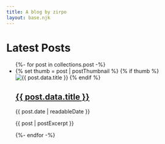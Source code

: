 ```yaml
---
title: A blog by zirpo
layout: base.njk
---
```

# Latest Posts

<ul class="post-list">
{%- for post in collections.post -%}
  <li class="post-list-item">
    {% set thumb = post | postThumbnail %}
    {% if thumb %}
    <img class="post-thumb" src="{{ thumb }}" alt="{{ post.data.title }}">
    {% endif %}
    <div class="post-list-content">
      <h2><a href="{{ post.url }}">{{ post.data.title }}</a></h2>
      <span class="post-date">{{ post.date | readableDate }}</span>
      <p class="post-excerpt">
        {{ post | postExcerpt }}
      </p>
    </div>
  </li>
{%- endfor -%}
</ul>

